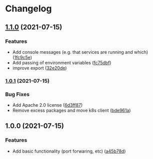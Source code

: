# Changelog

## [1.1.0](https://www.github.com/indivorg/runner/compare/v1.0.1...v1.1.0) (2021-07-15)


### Features

* Add console messages (e.g. that services are running and which) ([1fc9c5e](https://www.github.com/indivorg/runner/commit/1fc9c5eb08aff8d75918da02c91ac8f184b902b5))
* Add passing of environment variables ([fc75dbf](https://www.github.com/indivorg/runner/commit/fc75dbfffddfbd03fb6e5bdde5569445454b96c5))
* improve export ([32e20de](https://www.github.com/indivorg/runner/commit/32e20ded62a38088b219a42a0e517397170782e9))

### [1.0.1](https://www.github.com/indivorg/runner/compare/v1.0.0...v1.0.1) (2021-07-15)


### Bug Fixes

* Add Apache 2.0 license ([6d3ff87](https://www.github.com/indivorg/runner/commit/6d3ff87544f81a071bc51cb7148c37837b72b429))
* Remove excess packages and move k8s client ([bde961a](https://www.github.com/indivorg/runner/commit/bde961a5f1f1c30819f201a80d09c2e5a8721eb9))

## 1.0.0 (2021-07-15)


### Features

* Add basic functionality (port forwaring, etc) ([a45b78d](https://www.github.com/indivorg/runner/commit/a45b78d7945b5ee12cd8e1a1d8495af16bf33312))
